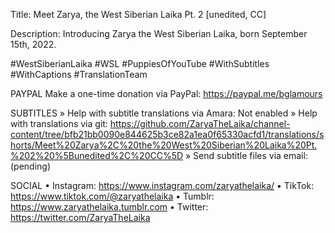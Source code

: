 Title: Meet Zarya, the West Siberian Laika Pt. 2 [unedited, CC]

Description: Introducing Zarya the West Siberian Laika, born September 15th, 2022.

#WestSiberianLaika #WSL #PuppiesOfYouTube 
#WithSubtitles #WithCaptions #TranslationTeam

PAYPAL
Make a one-time donation via PayPal: https://paypal.me/bglamours

SUBTITLES
» Help with subtitle translations via Amara: Not enabled
» Help with translations via git: https://github.com/ZaryaTheLaika/channel-content/tree/bfb21bb0090e844625b3ce82a1ea0f65330acfd1/translations/shorts/Meet%20Zarya%2C%20the%20West%20Siberian%20Laika%20Pt.%202%20%5Bunedited%2C%20CC%5D
» Send subtitle files via email: (pending)

SOCIAL
• Instagram: https://www.instagram.com/zaryathelaika/
• TikTok: https://www.tiktok.com/@zaryathelaika
• Tumblr: https://www.zaryathelaika.tumblr.com
• Twitter: https://twitter.com/ZaryaTheLaika
